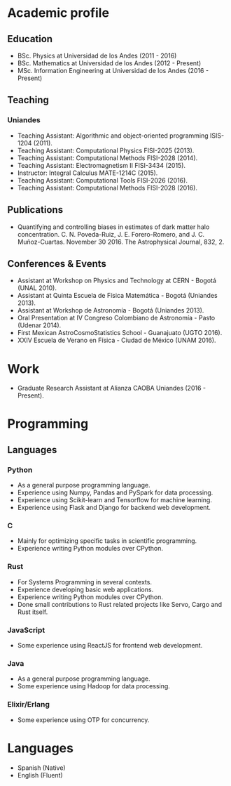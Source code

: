 # Academic profile
## Education
- BSc. Physics at Universidad de los Andes (2011 - 2016)
- BSc. Mathematics at Universidad de los Andes (2012 - Present)
- MSc. Information Engineering at Universidad de los Andes (2016 - Present)
## Teaching
### Uniandes

- Teaching Assistant: Algorithmic and object-oriented programming ISIS-1204 (2011).
- Teaching Assistant: Computational Physics FISI-2025 (2013).
- Teaching Assistant: Computational Methods FISI-2028 (2014).
- Teaching Assistant: Electromagnetism II FISI-3434 (2015).
- Instructor: Integral Calculus MATE-1214C (2015).
- Teaching Assistant: Computational Tools FISI-2026 (2016).
- Teaching Assistant: Computational Methods FISI-2028 (2016).

## Publications
- Quantifying and controlling biases in estimates of dark matter halo concentration. C. N. Poveda-Ruiz, J. E. Forero-Romero, and J. C. Muñoz-Cuartas. November 30 2016. The Astrophysical Journal, 832, 2.
## Conferences & Events
- Assistant at Workshop on Physics and Technology at CERN - Bogotá (UNAL 2010).
- Assistant at Quinta Escuela de Física Matemática - Bogotá (Uniandes 2013).
- Assistant at Workshop de Astronomía - Bogotá (Uniandes 2013).
- Oral Presentation at IV Congreso Colombiano de Astronomía - Pasto (Udenar 2014).
- First Mexican AstroCosmoStatistics School - Guanajuato (UGTO 2016).
- XXIV Escuela de Verano en Física - Ciudad de México (UNAM 2016).
# Work
- Graduate Research Assistant at Alianza CAOBA Uniandes (2016 - Present).

# Programming
## Languages
### Python
- As a general purpose programming language.
- Experience using Numpy, Pandas and PySpark for data processing.
- Experience using Scikit-learn and Tensorflow for machine learning.
- Experience using Flask and Django for backend web development.
### C
- Mainly for optimizing specific tasks in scientific programming.
- Experience writing Python modules over CPython.
### Rust
- For Systems Programming in several contexts.
- Experience developing basic web applications.
- Experience writing Python modules over CPython.
- Done small contributions to Rust related projects like Servo, Cargo and Rust itself.
### JavaScript
- Some experience using ReactJS for frontend web development.
### Java
- As a general purpose programming language.
- Some experience using Hadoop for data processing.
### Elixir/Erlang
- Some experience using OTP for concurrency.
# Languages
- Spanish (Native)
- English (Fluent)
